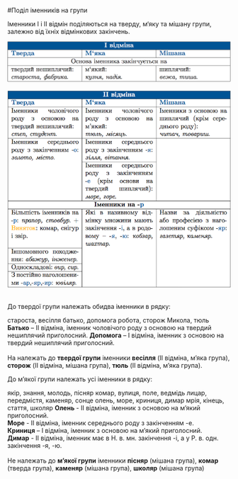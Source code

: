 #Поділ іменників на групи

Iменники I i II вiдмiн подiляються на тверду, м‘яку та мiшану групи, залежно вiд їхнiх вiдмiнкових закiнчень.


<div class="center">
<img src="../pics/5/10.png" width="700px" class="center"/>
</div>
<br>

<div class="center">
<img src="../pics/5/11.png" width="700px" class="center"/>
</div>
<br>


<quiz> 
    <question>
       <p>До твердої групи належать обидва іменники в рядку:</p>
           <answer>староста, весілля</answer>
           <answer correct>батько, допомога</answer>
           <answer> робота, сторож</answer>
           <answer> Микола, тюль</answer>
<explanation>
<b>Батько</b> – II відміна, іменник чоловічого роду з основою на твердий нешиплячий приголосний.
<b>Допомога</b> – I відміна, іменник з основою на твердий нешиплячий приголосний.<br>
<br>
На належать до <b>твердої групи</b> іменники <b>весілля</b> (II відміна, м’яка група), <b>сторож</b> (II відміна, мішана група), <b>тюль</b> (II відміна, м’яка група).       
</explanation>
    </question>


<quiz> 
    <question>
       <p>До м’якої групи належать усі іменники в рядку:</p>
           <answer>якір, знання, молодь, пісняр</answer>
           <answer>комар, вулиця, поле, ведмідь </answer>
           <answer>лицар, передмістя, каменяр, сонце</answer>
           <answer correct>олень, море, криниця, димар</answer>
           <answer> мрія, кінець, стаття, школяр</answer>
      <explanation>
<b>Олень</b> - II відміна, іменник з основою на м’який приголосний. <br>
<b>Море</b> - II відміна, іменник середнього роду з закінченням -е. <br>
<b>Криниця</b> – I відміна, іменник з основою на м’який приголосний. <br>
<b>Димар</b> - II відміна, іменник має в Н. в. мн. закінчення -і, а у Р. в. одн. закінчення -я, -ю.<br>
<br>
Не належать до <b>м’якої групи</b> іменники <b>пісняр</b> (мішана група), <b>комар</b> (тверда група), <b>каменяр</b> (мішана група), <b>школяр</b> (мішана група)       
</explanation>
</question>
